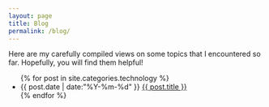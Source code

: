 ```yaml
---
layout: page
title: Blog
permalink: /blog/
---
```


Here are my carefully compiled views on some topics that I encountered so far. Hopefully, you will find them helpful!

<ul class="listing">
{% for post in site.categories.technology %}
    <!-- {% capture y %}{{post.date | date:"%Y"}}{% endcapture %}
    {% if year != y %}
      {% assign year = y %}
      <li class="listing-seperator">{{ y }}</li>
    {% endif %} -->
    <li class="listing-item">
      <time datetime="{{ post.date | date:"%Y-%m-%d" }}">{{ post.date | date:"%Y-%m-%d" }}</time>
      <a href="{{ site.baseurl }}{{ post.url }}" title="{{ post.title }}">{{ post.title }}</a>
    </li>
{% endfor %}
</ul>
